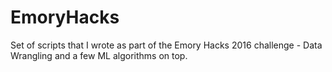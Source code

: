# EmoryHacks
Set of scripts that I wrote as part of the Emory Hacks 2016 challenge - Data Wrangling and a few ML algorithms on top.  
